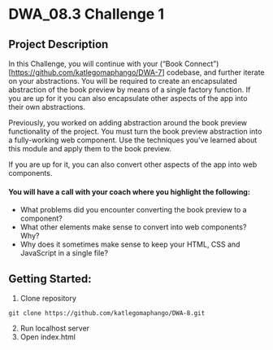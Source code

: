 # DWA_08.3 Challenge 1

## Project Description
In this Challenge, you will continue with your (“Book Connect”)[https://github.com/katlegomaphango/DWA-7] codebase, and further iterate on your abstractions. You will be required to create an encapsulated abstraction of the book preview by means of a single factory function. If you are up for it you can also encapsulate other aspects of the app into their own abstractions.


Previously, you worked on adding abstraction around the book preview functionality of the project. You must turn the book preview abstraction into a fully-working web component. Use the techniques you’ve learned about this module and apply them to the book preview.
 

If you are up for it, you can also convert other aspects of the app into web components.


#### You will have a call with your coach where you highlight the following:

- What problems did you encounter converting the book preview to a component?
- What other elements make sense to convert into web components? Why?
- Why does it sometimes make sense to keep your HTML, CSS and JavaScript in a single file?


## Getting Started:
1. Clone repository
```
git clone https://github.com/katlegomaphango/DWA-8.git
```
2. Run localhost server
3. Open index.html
